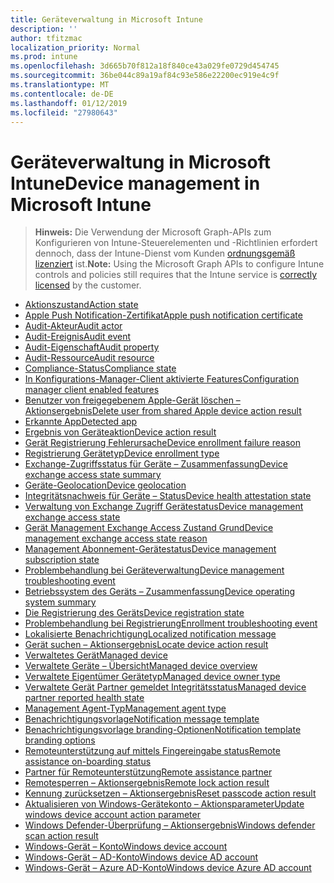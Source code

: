 ```yaml
---
title: Geräteverwaltung in Microsoft Intune
description: ''
author: tfitzmac
localization_priority: Normal
ms.prod: intune
ms.openlocfilehash: 3d665b70f812a18f840ce43a029fe0729d454745
ms.sourcegitcommit: 36be044c89a19af84c93e586e22200ec919e4c9f
ms.translationtype: MT
ms.contentlocale: de-DE
ms.lasthandoff: 01/12/2019
ms.locfileid: "27980643"
---
```

# <a name="device-management-in-microsoft-intune"></a><span data-ttu-id="bda69-102">Geräteverwaltung in Microsoft Intune</span><span class="sxs-lookup"><span data-stu-id="bda69-102">Device management in Microsoft Intune</span></span>

> <span data-ttu-id="bda69-103">**Hinweis:** Die Verwendung der Microsoft Graph-APIs zum Konfigurieren von Intune-Steuerelementen und -Richtlinien erfordert dennoch, dass der Intune-Dienst vom Kunden [ordnungsgemäß lizenziert](https://www.microsoft.com/en-us/cloud-platform/microsoft-intune-pricing) ist.</span><span class="sxs-lookup"><span data-stu-id="bda69-103">**Note:** Using the Microsoft Graph APIs to configure Intune controls and policies still requires that the Intune service is [correctly licensed](https://www.microsoft.com/en-us/cloud-platform/microsoft-intune-pricing) by the customer.</span></span>

- [<span data-ttu-id="bda69-104">Aktionszustand</span><span class="sxs-lookup"><span data-stu-id="bda69-104">Action state</span></span>](intune-devices-actionstate.md)
- [<span data-ttu-id="bda69-105">Apple Push Notification-Zertifikat</span><span class="sxs-lookup"><span data-stu-id="bda69-105">Apple push notification certificate</span></span>](intune-devices-applepushnotificationcertificate.md)
- [<span data-ttu-id="bda69-106">Audit-Akteur</span><span class="sxs-lookup"><span data-stu-id="bda69-106">Audit actor</span></span>](intune-auditing-auditactor.md)
- [<span data-ttu-id="bda69-107">Audit-Ereignis</span><span class="sxs-lookup"><span data-stu-id="bda69-107">Audit event</span></span>](intune-auditing-auditevent.md)
- [<span data-ttu-id="bda69-108">Audit-Eigenschaft</span><span class="sxs-lookup"><span data-stu-id="bda69-108">Audit property</span></span>](intune-auditing-auditproperty.md)
- [<span data-ttu-id="bda69-109">Audit-Ressource</span><span class="sxs-lookup"><span data-stu-id="bda69-109">Audit resource</span></span>](intune-auditing-auditresource.md)
- [<span data-ttu-id="bda69-110">Compliance-Status</span><span class="sxs-lookup"><span data-stu-id="bda69-110">Compliance state</span></span>](intune-devices-compliancestate.md)
- [<span data-ttu-id="bda69-111">In Konfigurations-Manager-Client aktivierte Features</span><span class="sxs-lookup"><span data-stu-id="bda69-111">Configuration manager client enabled features</span></span>](intune-devices-configurationmanagerclientenabledfeatures.md)
- [<span data-ttu-id="bda69-112">Benutzer von freigegebenem Apple-Gerät löschen – Aktionsergebnis</span><span class="sxs-lookup"><span data-stu-id="bda69-112">Delete user from shared Apple device action result</span></span>](intune-devices-deleteuserfromsharedappledeviceactionresult.md)
- [<span data-ttu-id="bda69-113">Erkannte App</span><span class="sxs-lookup"><span data-stu-id="bda69-113">Detected app</span></span>](intune-devices-detectedapp.md)
- [<span data-ttu-id="bda69-114">Ergebnis von Geräteaktion</span><span class="sxs-lookup"><span data-stu-id="bda69-114">Device action result</span></span>](intune-devices-deviceactionresult.md)
- [<span data-ttu-id="bda69-115">Gerät Registrierung Fehlerursache</span><span class="sxs-lookup"><span data-stu-id="bda69-115">Device enrollment failure reason</span></span>](intune-troubleshooting-deviceenrollmentfailurereason.md)
- [<span data-ttu-id="bda69-116">Registrierung Gerätetyp</span><span class="sxs-lookup"><span data-stu-id="bda69-116">Device enrollment type</span></span>](intune-devices-deviceenrollmenttype.md)
- [<span data-ttu-id="bda69-117">Exchange-Zugriffsstatus für Geräte – Zusammenfassung</span><span class="sxs-lookup"><span data-stu-id="bda69-117">Device exchange access state summary</span></span>](intune-devices-deviceexchangeaccessstatesummary.md)
- [<span data-ttu-id="bda69-118">Geräte-Geolocation</span><span class="sxs-lookup"><span data-stu-id="bda69-118">Device geolocation</span></span>](intune-devices-devicegeolocation.md)
- [<span data-ttu-id="bda69-119">Integritätsnachweis für Geräte – Status</span><span class="sxs-lookup"><span data-stu-id="bda69-119">Device health attestation state</span></span>](intune-devices-devicehealthattestationstate.md)
- [<span data-ttu-id="bda69-120">Verwaltung von Exchange Zugriff Gerätestatus</span><span class="sxs-lookup"><span data-stu-id="bda69-120">Device management exchange access state</span></span>](intune-devices-devicemanagementexchangeaccessstate.md)
- [<span data-ttu-id="bda69-121">Gerät Management Exchange Access Zustand Grund</span><span class="sxs-lookup"><span data-stu-id="bda69-121">Device management exchange access state reason</span></span>](intune-devices-devicemanagementexchangeaccessstatereason.md)
- [<span data-ttu-id="bda69-122">Management Abonnement-Gerätestatus</span><span class="sxs-lookup"><span data-stu-id="bda69-122">Device management subscription state</span></span>](intune-devices-devicemanagementsubscriptionstate.md)
- [<span data-ttu-id="bda69-123">Problembehandlung bei Geräteverwaltung</span><span class="sxs-lookup"><span data-stu-id="bda69-123">Device management troubleshooting event</span></span>](intune-troubleshooting-devicemanagementtroubleshootingevent.md)
- [<span data-ttu-id="bda69-124">Betriebssystem des Geräts – Zusammenfassung</span><span class="sxs-lookup"><span data-stu-id="bda69-124">Device operating system summary</span></span>](intune-devices-deviceoperatingsystemsummary.md)
- [<span data-ttu-id="bda69-125">Die Registrierung des Geräts</span><span class="sxs-lookup"><span data-stu-id="bda69-125">Device registration state</span></span>](intune-devices-deviceregistrationstate.md)
- [<span data-ttu-id="bda69-126">Problembehandlung bei Registrierung</span><span class="sxs-lookup"><span data-stu-id="bda69-126">Enrollment troubleshooting event</span></span>](intune-troubleshooting-enrollmenttroubleshootingevent.md)
- [<span data-ttu-id="bda69-127">Lokalisierte Benachrichtigung</span><span class="sxs-lookup"><span data-stu-id="bda69-127">Localized notification message</span></span>](intune-notification-localizednotificationmessage.md)
- [<span data-ttu-id="bda69-128">Gerät suchen – Aktionsergebnis</span><span class="sxs-lookup"><span data-stu-id="bda69-128">Locate device action result</span></span>](intune-devices-locatedeviceactionresult.md)
- [<span data-ttu-id="bda69-129">Verwaltetes Gerät</span><span class="sxs-lookup"><span data-stu-id="bda69-129">Managed device</span></span>](intune-devices-manageddevice.md)
- [<span data-ttu-id="bda69-130">Verwaltete Geräte – Übersicht</span><span class="sxs-lookup"><span data-stu-id="bda69-130">Managed device overview</span></span>](intune-devices-manageddeviceoverview.md)
- [<span data-ttu-id="bda69-131">Verwaltete Eigentümer Gerätetyp</span><span class="sxs-lookup"><span data-stu-id="bda69-131">Managed device owner type</span></span>](intune-devices-manageddeviceownertype.md)
- [<span data-ttu-id="bda69-132">Verwaltete Gerät Partner gemeldet Integritätsstatus</span><span class="sxs-lookup"><span data-stu-id="bda69-132">Managed device partner reported health state</span></span>](intune-devices-manageddevicepartnerreportedhealthstate.md)
- [<span data-ttu-id="bda69-133">Management Agent-Typ</span><span class="sxs-lookup"><span data-stu-id="bda69-133">Management agent type</span></span>](intune-devices-managementagenttype.md)
- [<span data-ttu-id="bda69-134">Benachrichtigungsvorlage</span><span class="sxs-lookup"><span data-stu-id="bda69-134">Notification message template</span></span>](intune-notification-notificationmessagetemplate.md)
- [<span data-ttu-id="bda69-135">Benachrichtigungsvorlage branding-Optionen</span><span class="sxs-lookup"><span data-stu-id="bda69-135">Notification template branding options</span></span>](intune-notification-notificationtemplatebrandingoptions.md)
- [<span data-ttu-id="bda69-136">Remoteunterstützung auf mittels Fingereingabe status</span><span class="sxs-lookup"><span data-stu-id="bda69-136">Remote assistance on-boarding status</span></span>](intune-remoteassistance-remoteassistanceonboardingstatus.md)
- [<span data-ttu-id="bda69-137">Partner für Remoteunterstützung</span><span class="sxs-lookup"><span data-stu-id="bda69-137">Remote assistance partner</span></span>](intune-remoteassistance-remoteassistancepartner.md)
- [<span data-ttu-id="bda69-138">Remotesperren – Aktionsergebnis</span><span class="sxs-lookup"><span data-stu-id="bda69-138">Remote lock action result</span></span>](intune-devices-remotelockactionresult.md)
- [<span data-ttu-id="bda69-139">Kennung zurücksetzen – Aktionsergebnis</span><span class="sxs-lookup"><span data-stu-id="bda69-139">Reset passcode action result</span></span>](intune-devices-resetpasscodeactionresult.md)
- [<span data-ttu-id="bda69-140">Aktualisieren von Windows-Gerätekonto – Aktionsparameter</span><span class="sxs-lookup"><span data-stu-id="bda69-140">Update windows device account action parameter</span></span>](intune-devices-updatewindowsdeviceaccountactionparameter.md)
- [<span data-ttu-id="bda69-141">Windows Defender-Überprüfung – Aktionsergebnis</span><span class="sxs-lookup"><span data-stu-id="bda69-141">Windows defender scan action result</span></span>](intune-devices-windowsdefenderscanactionresult.md)
- [<span data-ttu-id="bda69-142">Windows-Gerät – Konto</span><span class="sxs-lookup"><span data-stu-id="bda69-142">Windows device account</span></span>](intune-devices-windowsdeviceaccount.md)
- [<span data-ttu-id="bda69-143">Windows-Gerät – AD-Konto</span><span class="sxs-lookup"><span data-stu-id="bda69-143">Windows device AD account</span></span>](intune-devices-windowsdeviceadaccount.md)
- [<span data-ttu-id="bda69-144">Windows-Gerät – Azure AD-Konto</span><span class="sxs-lookup"><span data-stu-id="bda69-144">Windows device Azure AD account</span></span>](intune-devices-windowsdeviceazureadaccount.md)

